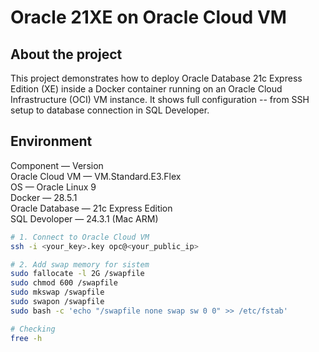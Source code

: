 # Oracle 21XE on Oracle Cloud VM

## About the project
This project demonstrates how to deploy Oracle Database 21c Express Edition (XE) inside a Docker container running on an Oracle Cloud Infrastructure (OCI) VM instance.
It shows full configuration -- from SSH setup to database connection in SQL Developer.

## Environment
Component — Version  
Oracle Cloud VM — VM.Standard.E3.Flex  
OS — Oracle Linux 9  
Docker — 28.5.1  
Oracle Database — 21c Express Edition  
SQL Devoloper — 24.3.1 (Mac ARM)  

```bash
# 1. Connect to Oracle Cloud VM
ssh -i <your_key>.key opc@<your_public_ip>

# 2. Add swap memory for sistem
sudo fallocate -l 2G /swapfile
sudo chmod 600 /swapfile
sudo mkswap /swapfile
sudo swapon /swapfile
sudo bash -c 'echo "/swapfile none swap sw 0 0" >> /etc/fstab'

# Checking
free -h
```

